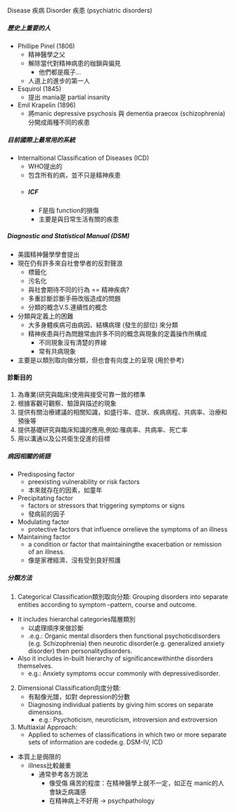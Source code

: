 Disease 疾病
Disorder 疾患 (psychiatric disorders)

##### 歷史上重要的人
- Phillipe Pinel (1806)
	- 精神醫學之父
	- 解除當代對精神病患的枷鎖與偏見
		- 他們都是瘋子...
	- 人道上的進步的第一人
- Esquirol (1845) 
	- 提出 mania是 partial insanity
- Emil Krapelin (1896)
	- 將manic depressive psychosis 與 dementia praecox (schizophrenia)  分開成兩種不同的疾患
##### 目前國際上最常用的系統
- Internaltional Classification of Diseases (ICD)
	- WHO提出的
	- 包含所有的病，並不只是精神疾患
	- ##### ICF
		- F是指 function的損傷
		- 主要是與日常生活有關的疾患
##### Diagnostic and Statistical Manual (DSM)
- 美國精神醫學學會提出
- 現在仍有許多來自社會學者的反對聲浪
	- 標籤化
	- 污名化
	- 與社會期待不同的行為 == 精神疾病? 
	- 多重診斷診斷手冊改版造成的問題
	- 分類的概念V.S.連續性的概念
- 分類與定義上的困難
	- 大多身體疾病可由病因、結構病理 (發生的部位) 來分類
	- 精神疾患與行為問題常由許多不同的概念與現象的定義操作所構成
		- 不同現象沒有清楚的界線
		- 常有共病現象
- 主要是以類別取向做分類，但也會有向度上的呈現 (用於參考)
#### 診斷目的
1. 為專業(研究與臨床)使用與接受可靠一致的標準
2. 根據客觀可觀察、驗證與描述的現象
3. 提供有關治療建議的相關知識，如盛行率、症狀、疾病病程、共病率、治療和預後等
4. 提供基礎研究與臨床知識的應用,例如:罹病率、共病率、死亡率
5. 用以溝通以及公共衛生促進的目標

##### 病因相關的術語
- Predisposing factor
	- preexisting vulnerability or risk factors
	- 本來就存在的因素，如童年
- Precipitating factor
	- factors or stressors that triggering symptoms or signs
	- 發病前的因子
- Modulating factor
	- protective factors that influence orrelieve the symptoms of an illness 
- Maintaining factor
	- a condition or factor that maintainingthe exacerbation or remission of an illness.
	- 像是家裡經濟、沒有受到良好照護


##### 分類方法
1. Categorical Classification類別取向分類:
Grouping disorders into separate entities according to symptom –pattern, course and outcome.
-	It includes hierarchal categories階層類別
	-	以處理順序來做診斷
	-	.e.g.: Organic mental disorders then functional psychoticdisorders (e.g. Schizophrenia) then neurotic disorder(e.g. generalized anxiety disorder) then personalitydisorders.
-	Also it includes in-built hierarchy of significancewithinthe disorders themselves.
	-	e.g.: Anxiety symptoms occur commonly with depressivedisorder.
2. Dimensional Classification向度分類:
	- 有點像光譜，如對 depression的分數
	- Diagnosing individual patients by giving him scores on separate dimensions.
		-  e.g.: Psychoticism, neuroticism, introversion and extroversion
3. Multiaxial Approach:
	 - Applied to schemes of classifications in which two or more separate sets of information are codede.g. DSM-IV, ICD 
- 本質上是侷限的
	- illness比較嚴重
		- 通常參考各方說法
			- 像受傷 痛苦的程度：在精神醫學上就不一定，如正在 manic的人會缺乏病識感
			- 在精神病上不好用 -> psychpathology